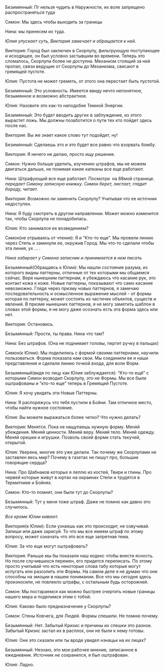   

Безимянный: Пг нельзя чудить в Наружности, их воле запрещено распространяться туда

Симон: Мы здесь чтобы выходить за границы

Нина: мы принесем их туда.

*Юлия упускает суть, Виктория замечает и обращается к ней.*

Виктория: Город был заключен в Скорлупу, фильтрующую поступающее и исходящее, он был условно застывшим во времени. Теперь это сломалось, Скорлупа более не доступна. Механизм стоящий за ней пропал, связи ведущие от Скорлупы до Механизма, свисают в гремящей пустоте.

Юлия: Пустота не может греметь, от этого она перестает быть пустотой.

Безимянный: Это условность. Имеется ввиду нечто непонятное, безымянное и возможно абстрактное.

Юлия: Назовите это как-то наподобие Темной Энергии.

Безимянный: Это будет вводить других в заблуждение, из этого вырастет ложь. Мы должны позаботится о пути тех кто пойдет здесь после нас.

Виктория: Вы же знает какое слово тут подойдет, ну!

Безимянный: Сделаешь это и это будет все равно что взорвать бомбу.

Виктория: Я ничего не делаю, просто ищу решение.

Симон: Нужно больше уделить, изучению штрафов, мы не можем двигаться дальше, не понимая какие капканы все еще работают.

Нина: Штрафующий все еще работает. Посмотри  на 88мой странице.  
*передает Симону записную книжку. Симон берет, листает, гладит бороду, читает.*

Виктория: Возможно ли заменить Скорлупу? Учитывая что ее источник недоступен.

Нина: Я буду смотреть в другом направлении. Может можно изменится так, чтобы Скорлупа не понадобилась.

Юлия: Кто занимался ее возведением?

Симон(не отрываясь от чтения): Я и “Кто-то еще”. Мы провели линию через Степь и замкнули ее, окружив Город. Мы что-то сделали чтобы эта линия, ух … .

  

*Нина забирает у Симона записник и принимается в нем писать*

  

Безымянный(Обращаясь к Юлии): Мы нашли состояние разума, из которого видны паттерны, отличные от тех которыми мы общаемся сейчас. Веря нынешним паттернам, я убеждаюсь что касание рук, это контакт кожа к коже. Новые паттерны, показывают что само касание невозможно. Глядя через призму новых паттернов, я замечаю последовательность и осмысленное выражение мыслей - от формы которая по паттерну, может состоять из частичек объектов, существ и явлений. В призме нынешних паттернов, я не могу заметить шаблон в словах этой формы, я не могу даже осознать есть эта форма здесь или нет. 

Виктория: Остановись.

Безымянный: Прости, ты права. Нина что там?

Нина: Без штрафов. (Она не поднимает головы, пертит ручку в пальцах)

Симон(к Юлии): Мы поделились с формой своими паттернами, научили пользоваться. Форма показала нам свои. Мы соединили ее и наши представления и сделали линию точкой входа, для воли Форм.

Безымянный(видя по лицу как Юлия заблуждается): “Кто-то ещё” с которыми Симон возводил Скорлупу, это не Формы. Мы все были оштрафованы и “кто-то еще” теперь в Гремящей Пустоте.

Юлия: Я хочу увидеть эти Новые Паттерны.

Нина: Я распоряжусь что тебя пустили в Бойни. Там отличное место, чтобы найти нужное состояние.

Юлия: Вы можете выражаться более четко? Что нужно делать?

Виктория: Менятся. Пока не нащупаешь нужную форму. Меняй убеждения. Меняй ценности. Меняй веру. Меняй тело. Меняй одежду. Меняй орешки и игрушки. Позволь своей форме стать текучей, открытой. 

Юлия: Уверена, многие это уже делали. Так почему же Скорлупами не заставлен весь мир? Почему в газетах не пишут про, большие говорящие сердца?

Нина: Про Шабнаков которых я леплю из костей, Твири и глины. Про червей которые живут в юртах на окраинах Степи и трудятся в Термитнике и Бойнях.

Симон: Кто-то помнит, они были тут до Скорлупы?

Безымянный: Тут у меня тоже штраф. Даже не помню как давно это случилось.

  

*Все кроме Юлии кивают.*

  

Виктория(к Юлии): Если узнаешь как это происходит, не озвучивай. Запиши или даже зарисуй. То что мы все имеем штраф по этому вопросу, может означать что это все еще запретная тема.

Юлия: За что еще могут оштрафовать?

Виктория: Раньше мы бы показали наш кодекс чтобы внести ясность. Но после случившихся перемен, его придется переписать. По этому просто учитывай что есть некоторые слова табу которые могут испугать или разозлить эти Формы. На самом деле я не думаю что они способны на эмоции в нашем понимании. Все что мы сегодня здесь произносили, не повлекло штрафы, с остальным будь осторожней.

Симон: Мы постараемся как можно быстрее очертить новые границы нашего мира и поделимся этим с тобой.

Юлия: Каково было предназначение у Скорлупы?

Симон: Стены Ковчега, для Людей. Формы спешили. Не помню почему.

Безымянный: Нет. Забытый Кризис и причины их спешки это разное. Забытый Кризис застал их в расплох, они не были к нему готовы.

Юлия: Они это сказали или ты вроде увидел нэнацьк на их лицах?

Безымянный: Незнаю, это мое рабочее мнение, записанное в ежедневник. Источник не сохранился, я был оштрафован.

Юлия: Ладно.
